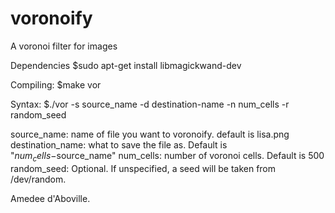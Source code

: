 voronoify
=========

A voronoi filter for images

Dependencies
$sudo apt-get install libmagickwand-dev

Compiling:
$make vor

Syntax:
$./vor -s source_name -d destination-name -n num_cells -r random_seed

source_name: name of file you want to voronoify. default is lisa.png
destination_name: what to save the file as. Default is "$num_cells-$source_name"
num_cells: number of voronoi cells. Default is 500
random_seed: Optional. If unspecified, a seed will be taken from /dev/random.

Amedee d'Aboville.

